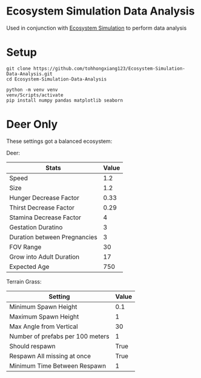 # Ecosystem Simulation Data Analysis

Used in conjunction with [Ecosystem Simulation](https://github.com/tohhongxiang123/Ecosystem-Simulation) to perform data analysis

# Setup

```
git clone https://github.com/tohhongxiang123/Ecosystem-Simulation-Data-Analysis.git
cd Ecosystem-Simulation-Data-Analysis

python -m venv venv
venv/Scripts/activate
pip install numpy pandas matplotlib seaborn
```

# Deer Only

These settings got a balanced ecosystem:

Deer: 

| Stats                        | Value |
| ---------------------------- | ----- |
| Speed                        | 1.2   |
| Size                         | 1.2   |
| Hunger Decrease Factor       | 0.33  |
| Thirst Decrease Factor       | 0.29  |
| Stamina Decrease Factor      | 4     |
| Gestation Duratino           | 3     |
| Duration between Pregnancies | 3     |
| FOV Range                    | 30    |
| Grow into Adult Duration     | 17    |
| Expected Age                 | 750   |

Terrain Grass:

| Setting                          | Value |
| -------------------------------- | ----- |
| Minimum Spawn Height             | 0.1   |
| Maximum Spawn Height             | 1     |
| Max Angle from Vertical          | 30    |
| Number of prefabs per 100 meters | 1     |
| Should respawn                   | True  |
| Respawn All missing at once      | True  |
| Minimum Time Between Respawn     | 1     |